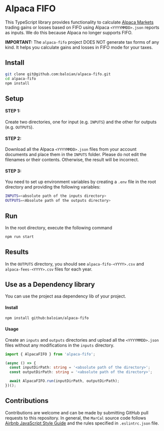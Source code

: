 # Alpaca FIFO
This TypeScript library provides functionality to calculate [Alpaca Markets](https://alpaca.markets/)
trading gains or losses based on FIFO using Alpaca `<YYYYMMDD>.json` reports as inputs. We do this because
Alpaca no longer supports FIFO.

**IMPORTANT:** The `alpaca-fifo` project DOES NOT generate tax forms of any kind. It helps you calculate gains
and losses in FIFO mode for your taxes.


## Install
```bash
git clone git@github.com:baloian/alpaca-fifo.git
cd alpaca-fifo
npm install
```

## Setup
#### STEP 1:
Create two directories, one for input (e.g. `INPUTS`) and the other for outputs (e.g. `OUTPUTS`).

#### STEP 2:
Download all the Alpaca `<YYYYMMDD>.json` files from your account documents and place them in the `INPUTS` folder. Please do not edit
the filenames or their contents. Otherwise, the result will be incorrect.


#### STEP 3:
You need to set up environment variables by creating a `.env` file in the root directory and providing the following variables:
```bash
INPUTS=<absolute path of the inputs directory>
OUTPUTS=<Absolute path of the outputs directory>
```

## Run
In the root directory, execute the following command
```bash
npm run start
```

## Results
In the `OUTPUTS` directory, you should see `alpaca-fifo-<YYYY>.csv` and `alpaca-fees-<YYYY>.csv` files for each year. 


## Use as a Dependency library
You can use the project asa  dependency lib of your project.

#### Install
```bash
npm install github:baloian/alpaca-fifo
```

#### Usage
Create an `inputs` and `outputs` directories and upload all the `<YYYYMMDD>.json` files without any modifications in the `inputs` directory.
```typescript
import { AlpacaFIFO } from 'alpaca-fifo';

(async () => {
  const inputDirPath: string = '<absolute path of the directory>';
  const outputDirPath: string = '<absolute path of the directory>';

  await AlpacaFIFO.run(inputDirPath, outputDirPath);
})();
```

## Contributions
Contributions are welcome and can be made by submitting GitHub pull requests
to this repository. In general, the `MarCal` source code follows
[Airbnb JavaScript Style Guide](https://github.com/airbnb/javascript) and the
rules specified in `.eslintrc.json` file.
